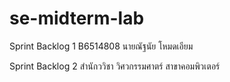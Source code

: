 # se-midterm-lab

Sprint Backlog 1 B6514808 นายณัฐนัย โหมดเอียม

Sprint Backlog 2 สำนักววิชา วิศวกรรมศาตร์ สาขาคอมพิวเตอร์